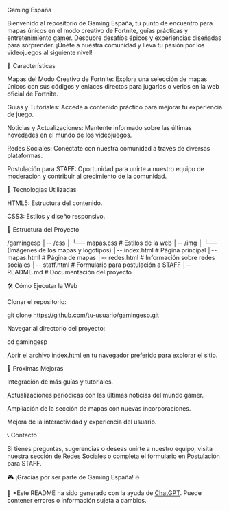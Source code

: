 Gaming España

Bienvenido al repositorio de Gaming España, tu punto de encuentro para mapas únicos en el modo creativo de Fortnite, guías prácticas y entretenimiento gamer. Descubre desafíos épicos y experiencias diseñadas para sorprender. ¡Únete a nuestra comunidad y lleva tu pasión por los videojuegos al siguiente nivel!

📌 Características

Mapas del Modo Creativo de Fortnite: Explora una selección de mapas únicos con sus códigos y enlaces directos para jugarlos o verlos en la web oficial de Fortnite.

Guías y Tutoriales: Accede a contenido práctico para mejorar tu experiencia de juego.

Noticias y Actualizaciones: Mantente informado sobre las últimas novedades en el mundo de los videojuegos.

Redes Sociales: Conéctate con nuestra comunidad a través de diversas plataformas.

Postulación para STAFF: Oportunidad para unirte a nuestro equipo de moderación y contribuir al crecimiento de la comunidad.

🚀 Tecnologías Utilizadas

HTML5: Estructura del contenido.

CSS3: Estilos y diseño responsivo.

📂 Estructura del Proyecto

/gamingesp
│-- /css
│   └── mapas.css  # Estilos de la web
│-- /img
│   └── (Imágenes de los mapas y logotipos)
│-- index.html     # Página principal
│-- mapas.html     # Página de mapas
│-- redes.html     # Información sobre redes sociales
│-- staff.html     # Formulario para postulación a STAFF
│-- README.md      # Documentación del proyecto

🛠️ Cómo Ejecutar la Web

Clonar el repositorio:

git clone https://github.com/tu-usuario/gamingesp.git

Navegar al directorio del proyecto:

cd gamingesp

Abrir el archivo index.html en tu navegador preferido para explorar el sitio.

📀 Próximas Mejoras

Integración de más guías y tutoriales.

Actualizaciones periódicas con las últimas noticias del mundo gamer.

Ampliación de la sección de mapas con nuevas incorporaciones.

Mejora de la interactividad y experiencia del usuario.

📞 Contacto

Si tienes preguntas, sugerencias o deseas unirte a nuestro equipo, visita nuestra sección de Redes Sociales o completa el formulario en Postulación para STAFF.

🎮 ¡Gracias por ser parte de Gaming España! 🔥

📢 *Este README ha sido generado con la ayuda de [ChatGPT](https://chat.openai.com/). Puede contener errores o información sujeta a cambios.
